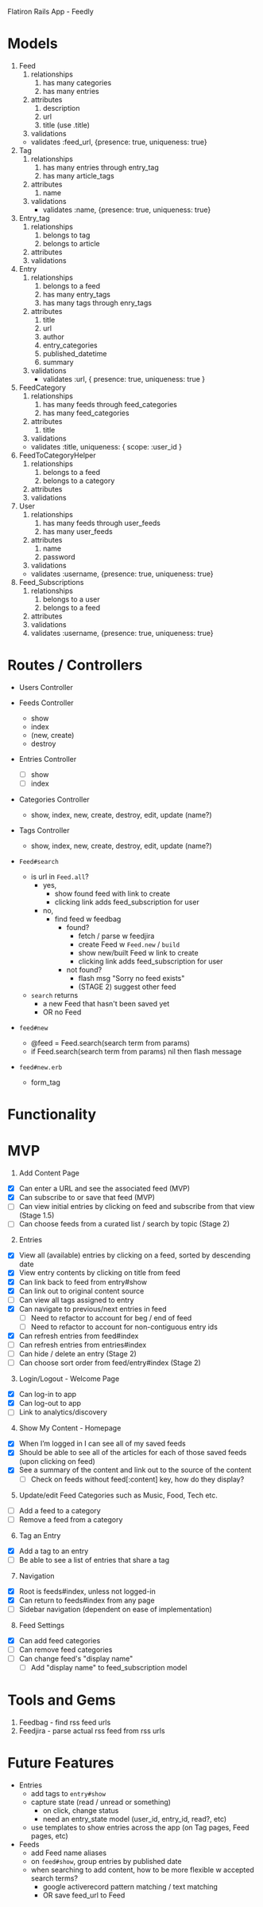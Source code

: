 Flatiron Rails App - Feedly

# Models
1. Feed
    1. relationships
        1. has many categories
        2. has many entries
    2. attributes
        1. description
        2. url
        3. title (use .title)
    3. validations
      - validates :feed_url, {presence: true, uniqueness: true}
2. Tag
    1. relationships
        1. has many entries through entry_tag
        2. has many article_tags
    2. attributes
        1. name
    3. validations
        - validates :name, {presence: true, uniqueness: true}
3. Entry_tag
    1. relationships
        1. belongs to tag
        2. belongs to article
    2. attributes
    3. validations
4. Entry
    1. relationships
        1. belongs to a feed
        2. has many entry_tags
        3. has many tags through enry_tags
    2. attributes
        1. title
        2. url
        3. author
        4. entry_categories
        5. published_datetime
        6. summary
    3. validations
        - validates :url, { presence: true, uniqueness: true }
5. FeedCategory
    1. relationships
        1. has many feeds through feed_categories
        2. has many feed_categories
    2. attributes
        1. title
    3. validations
      - validates :title, uniqueness: { scope: :user_id }
6. FeedToCategoryHelper
    1. relationships
        1. belongs to a feed
        2. belongs to a category
    2. attributes
    3. validations
7. User
    1. relationships
        1. has many feeds through user_feeds
        2. has many user_feeds
        <!-- 3. has many articles through feeds -->
    2. attributes
        1. name
        2. password
    3. validations
      -   validates :username, {presence: true, uniqueness: true}
8. Feed_Subscriptions
    1. relationships
        1. belongs to a user
        2. belongs to a feed
    2. attributes
    3. validations
      1. validates :username, {presence: true, uniqueness: true}


# Routes / Controllers
- Users Controller
- Feeds Controller
  - show
  - index
  - (new, create)
  - destroy
- Entries Controller
  - [ ] show
  - [ ] index
- Categories Controller
  - show, index, new, create, destroy, edit, update (name?)
- Tags Controller
  - show, index, new, create, destroy, edit, update (name?)

- `Feed#search`
  - is url in `Feed.all`?
    - yes,
      - show found feed with link to create
      - clicking link adds feed_subscription for user
    - no,
      - find feed w feedbag
        - found?
          - fetch / parse w feedjira
          - create Feed w `Feed.new` / `build`
          - show new/built Feed w link to create
          - clicking link adds feed_subscription for user
        - not found?
          - flash msg "Sorry no feed exists"
          - (STAGE 2) suggest other feed
  - `search` returns
    - a new Feed that hasn't been saved yet
    - OR no Feed
- `feed#new`
  - @feed = Feed.search(search term from params)
  - if Feed.search(search term from params) nil then flash message
- `feed#new.erb`
  - form_tag

# Functionality
# MVP
1. Add Content Page
  - [x] Can enter a URL and see the associated feed (MVP)
  - [x] Can subscribe to or save that feed (MVP)
  - [ ] Can view initial entries by clicking on feed and subscribe from that view (Stage 1.5)
  - [ ] Can choose feeds from a curated list / search by topic (Stage 2)
2. Entries
  - [x] View all (available) entries by clicking on a feed, sorted by descending date
  - [x] View entry contents by clicking on title from feed
  - [x] Can link back to feed from entry#show
  - [x] Can link out to original content source
  - [ ] Can view all tags assigned to entry
  - [x] Can navigate to previous/next entries in feed
    - [ ] Need to refactor to account for beg / end of feed
    - [ ] Need to refactor to account for non-contiguous entry ids
  - [x] Can refresh entries from feed#index
  - [ ] Can refresh entries from entries#index
  - [ ] Can hide / delete an entry (Stage 2)
  - [ ] Can choose sort order from feed/entry#index (Stage 2)
3. Login/Logout - Welcome Page
  - [x] Can log-in to app
  - [x] Can log-out to app
  - [ ] Link to analytics/discovery
4. Show My Content - Homepage
  - [x] When I’m logged in I can see all of my saved feeds
  - [x] Should be able to see all of the articles for each of those saved feeds (upon clicking on feed)
  - [x] See a summary of the content and link out to the source of the content
    - [ ] Check on feeds without feed[:content] key, how do they display?
5. Update/edit Feed Categories such as Music, Food, Tech etc.
  - [ ] Add a feed to a category
  - [ ] Remove a feed from a category
6. Tag an Entry
  - [x] Add a tag to an entry
  - [ ] Be able to see a list of entries that share a tag
7. Navigation
  - [x] Root is feeds#index, unless not logged-in
  - [x] Can return to feeds#index from any page
  - [ ] Sidebar navigation (dependent on ease of implementation)
8. Feed Settings
  - [x] Can add feed categories
  - [ ] Can remove feed categories
  - [ ] Can change feed's "display name"
    - [ ] Add "display name" to feed_subscription model

# Tools and Gems
1. Feedbag - find rss feed urls
2. Feedjira - parse actual rss feed from rss urls

# Future Features
- Entries
  - add tags to `entry#show`
  - capture state (read / unread or something)
    - on click, change status
    - need an entry_state model (user_id, entry_id, read?, etc)
  - use templates to show entries across the app (on Tag pages, Feed pages, etc)
- Feeds
  - add Feed name aliases
  - on `feed#show`, group entries by published date
  - when searching to add content, how to be more flexible w accepted search terms?
    - google activerecord pattern matching / text matching
    - OR save feed_url to Feed
